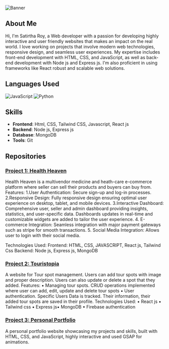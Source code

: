 ![Banner](https://media.licdn.com/dms/image/D4D16AQF5cytiLoFGmg/profile-displaybackgroundimage-shrink_350_1400/0/1714589343576?e=1725494400&v=beta&t=Nz9AN5Nj2Q8YpxYgjQLxHMBRMyrsjo8JLLXTwRDYdcw)

## About Me

Hi, I'm Satirtha Roy, a Web developer with a passion for developing highly interactive and user friendly websites that makes an impact on the real world. I love working on projects that involve modern web technologies, responsive design, and seamless user experiences. My expertise includes front-end development with HTML, CSS, and JavaScript, as well as back-end development with Node js and Express js. I'm also proficient in using frameworks like React robust and scalable web solutions.

## Languages Used
![JavaScript](https://img.shields.io/badge/JavaScript-F7DF1E?style=for-the-badge&logo=javascript&logoColor=black)
![Python](https://img.shields.io/badge/Python-3776AB?style=for-the-badge&logo=python&logoColor=white)

## Skills

- **Frontend**:  Html, CSS, Tailwind CSS, Javascript, React js
- **Backend**: Node js, Express js
- **Database**: MongoDB
- **Tools**: Git





## Repositories

### [Project 1: Health Heaven](https://github.com/SatirthaRoy/healthHeaven)
Health Heaven is a multivendor medicine and heath-care e-commerce platform where seller can sell their products and buyers can buy from.
Features:
1.User Authentication: Secure sign-up and log-in processes.
2.Responsive Design: Fully responsive design ensuring optimal user experience on desktop, tablet, and mobile devices.
3.Interactive Dashboard: Comprehensive user, seller and admin dashboard providing insights, statistics, and user-specific data. Dashboards updates in real-time and customizable widgets are added to tailor the user experience.
4. E-commerce Integration: Seamless integration with major payment gateways such as stripe for smooth transactions.
5. Social Media Integration: Allows user to login with their social media.

Technologies Used:
Frontend: HTML, CSS, JAVASCRIPT, React js, Tailwind Css
Backend: Node js, Express js, MongoDB

### [Project 2: Touristopia](https://github.com/SatirthaRoy/touristopia-public)
A website for Tour spot management. Users can add tour spots with image and
proper description. Users can also update or delete a spot that they added.
Features:
▪ Managing tour spots. CRUD operations implemented where user can add, edit,
update and delete tour spots
▪ User authentication. Specific Users Data is tracked. Their information, their added
tour spots are saved in their profile.
Technologies Used:
▪ React js ▪ Tailwind css ▪ Express js▪ MongoDB ▪ Firebase authentication

### [Project 3: Personal Portfolio](https://github.com/SatirthaRoy/MyPortfolio)
A personal portfolio website showcasing my projects and skills, built with HTML, CSS, and JavaScript, highly interactive and used GSAP for animations.


